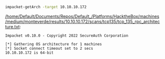 ```bash
impacket-getArch -target 10.10.10.172
```

[/home/Default/Documents/Repos/Default_/Platforms/HacktheBox/machines/medium/monteverde/results/10.10.10.172/scans/tcp135/tcp_135_rpc_architecture.txt](file:///home/Default/Documents/Repos/Default_/Platforms/HacktheBox/machines/medium/monteverde/results/10.10.10.172/scans/tcp135/tcp_135_rpc_architecture.txt):

```
Impacket v0.10.0 - Copyright 2022 SecureAuth Corporation

[*] Gathering OS architecture for 1 machines
[*] Socket connect timeout set to 2 secs
10.10.10.172 is 64-bit


```
